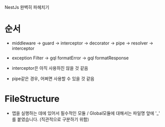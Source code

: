 NestJs 완벽히 파헤치기

# 순서

- middleware -> guard -> interceptor -> decorator -> pipe -> resolver -> interceptor
- exception Filter -> gql formatError -> gql formatResponse

- interceptor은 아직 사용하진 않을 것 같음
- pipe같은 경우, 어쩌면 사용할 수 있을 것 같음

# FileStructure

- 앱을 실행하는 데에 있어서 필수적인 모듈 / Global모듈에 대해서는 파일명 앞에 '\_' 를 붙였습니다. (직관적으로 구분하기 위함)
